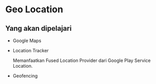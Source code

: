 # Geo Location

## Yang akan dipelajari

- Google Maps
- Location Tracker

  Memanfaatkan Fused Location Provider dari Google Play Service Location.

- Geofencing
